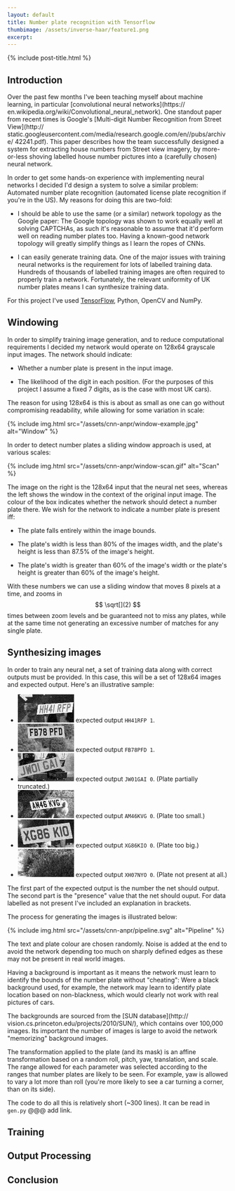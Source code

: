 ```yaml
---
layout: default
title: Number plate recognition with Tensorflow
thumbimage: /assets/inverse-haar/feature1.png
excerpt:
---
```



{% include post-title.html %}

## Introduction

Over the past few months I've been teaching myself about machine learning, 
in particular [convolutional neural networks](https://
en.wikipedia.org/wiki/Convolutional_neural_network). One standout paper from
recent times is Google's
[Multi-digit Number Recognition from Street View](http://
static.googleusercontent.com/media/research.google.com/en//pubs/archive/
42241.pdf). This paper describes how the team successfully designed a system
for extracting house numbers from Street view imagery, by more-or-less
shoving labelled house number pictures into a (carefully chosen) neural
network.

In order to get some hands-on experience with implementing neural networks I
decided I'd design a system to solve a similar problem: Automated number plate
recognition (automated license plate recognition if you're in the US). My
reasons for doing this are two-fold:

* I should be able to use the same (or a similar) network topology as the
  Google paper: The Google topology was shown to work equally well at solving
  CAPTCHAs, as such it's reasonable to assume that it'd perform well on reading
  number plates too. Having a known-good network topology will greatly simplify
  things as I learn the ropes of CNNs.

* I can easily generate training data. One of the major issues with training
  neural networks is the requirement for lots of labelled training data.
  Hundreds of thousands of labelled training images are often required to
  properly train a network. Fortunately, the relevant uniformity of UK number
  plates means I can synthesize training data.

For this project I've used [TensorFlow](https://www.tensorflow.org/), Python,
OpenCV and NumPy.

## Windowing

In order to simplify training image generation, and to reduce computational
requirements I decided my network would operate on 128x64 grayscale input
images. The network should indicate:

* Whether a number plate is present in the input image. 

* The likelihood of the digit in each position. (For the purposes of this
  project I assume a fixed 7 digits, as is the case with most UK cars).

The reason for using 128x64 is this is about as small as one can go without
compromising readability, while allowing for some variation in scale:

{% include img.html src="/assets/cnn-anpr/window-example.jpg" alt="Window" %}

In order to detect number plates a sliding window approach is used, at various
scales:

{% include img.html src="/assets/cnn-anpr/window-scan.gif" alt="Scan" %}

The image on the right is the 128x64 input that the neural net sees, whereas
the left shows the window in the context of the original input image.  The
colour of the box indicates whether the network should detect a number plate
there.  We wish for the network to indicate a number plate is present iff:

* The plate falls entirely within the image bounds.

* The plate's width is less than 80% of the images width, and the plate's
  height is less than 87.5% of the image's height.

* The plate's width is greater than 60% of the image's width or the plate's
  height is greater than 60% of the image's height.

With these numbers we can use a sliding window that moves 8 pixels at a time,
and zooms in $$ \sqrt[](2) $$ times between zoom levels and be guaranteed not
to miss any plates, while at the same time not generating an excessive number
of matches for any single plate.

## Synthesizing images

In order to train any neural net, a set of training data along with correct
outputs must be provided. In this case, this will be a set of 128x64 images
and expected output. Here's an illustrative sample:

* ![Training image](assets/cnn-anpr/00000117_HH41RFP_1.png) expected output 
  `HH41RFP 1`.
* ![Training image](assets/cnn-anpr/00000118_FB78PFD_1.png) expected output
  `FB78PFD 1`.
* ![Training image](assets/cnn-anpr/00000121_JW01GAI_0.png) expected output
  `JW01GAI 0`. (Plate partially truncated.)
* ![Training image](assets/cnn-anpr/00000129_AM46KVG_0.png) expected output
  `AM46KVG 0`. (Plate too small.)
* ![Training image](assets/cnn-anpr/00000138_XG86KIO_0.png) expected output
  `XG86KIO 0`. (Plate too big.)
* ![Training image](assets/cnn-anpr/00000164_XH07NYO_0.png) expected output
  `XH07NYO 0`. (Plate not present at all.)

The first part of the expected output is the number the net should output. The
second part is the "presence" value that the net should ouput. For data
labelled as not present I've included an explanation in brackets.

The process for generating the images is illustrated below:

{% include img.html src="/assets/cnn-anpr/pipeline.svg" alt="Pipeline" %}

The text and plate colour are chosen randomly. Noise is added at the end to
avoid the network depending too much on sharply defined edges as these may not
be present in real world images.

Having a background is important as it means the network must learn to identify
the bounds of the number plate without "cheating":  Were a black background
used, for example, the network may learn to identify plate location based on
non-blackness, which would clearly not work with real pictures of cars. 

The backgrounds are sourced from the [SUN database](http://
vision.cs.princeton.edu/projects/2010/SUN/), which contains over 100,000
images. Its important the number of images is large to avoid the network
"memorizing" background images.

The transformation applied to the plate (and its mask) is an affine
transformation based on a random roll, pitch, yaw, translation, and scale.
The range allowed for each parameter was selected according to the ranges that
number plates are likely to be seen. For example, yaw is allowed to vary a lot
more than roll (you're more likely to see a car turning a corner, than on its
side).


The code to do all this is relatively short (~300 lines).  It can be read in
`gen.py` @@@ add link.


## Training

## Output Processing

## Conclusion


